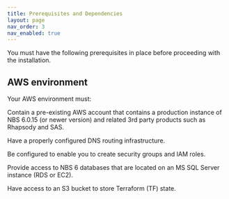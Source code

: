 ```yaml
---
title: Prerequisites and Dependencies
layout: page
nav_order: 3
nav_enabled: true
---
```


You must have the following prerequisites in place before proceeding with the installation.

## AWS environment
Your AWS environment must:

Contain a pre-existing AWS account that contains a production instance of NBS 6.0.15 (or newer version) and related 3rd party products such as Rhapsody and SAS.

Have a properly configured DNS routing infrastructure.

Be configured to enable you to create security groups and IAM roles.

Provide access to NBS 6 databases that are located on an MS SQL Server instance (RDS or EC2).

Have access to an S3 bucket to store Terraform (TF) state.

